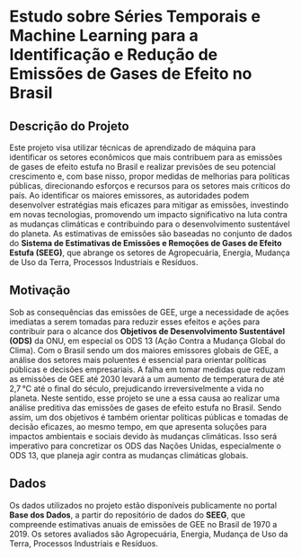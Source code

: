 # Estudo sobre Séries Temporais e Machine Learning para a Identificação e Redução de Emissões de Gases de Efeito no Brasil


## Descrição do Projeto
Este projeto visa utilizar técnicas de aprendizado de máquina para identificar os setores econômicos que mais contribuem para as emissões de gases de efeito estufa no Brasil e realizar previsões de seu potencial crescimento e, com base nisso, propor medidas de melhorias para políticas públicas, direcionando esforços e recursos para os setores mais críticos do país. Ao identificar os maiores emissores, as autoridades podem desenvolver estratégias mais eficazes para mitigar as emissões, investindo em novas tecnologias, promovendo um impacto significativo na luta contra as mudanças climáticas e contribuindo para o desenvolvimento sustentável do planeta.
As estimativas de emissões são baseadas no conjunto de dados do **Sistema de Estimativas de Emissões e Remoções de Gases de Efeito Estufa (SEEG)**, que abrange os setores de Agropecuária, Energia, Mudança de Uso da Terra, Processos Industriais e Resíduos.


## Motivação
Sob as consequências das emissões de GEE, urge a necessidade de ações imediatas a serem tomadas para reduzir esses efeitos e ações para contribuir para o alcance dos **Objetivos de Desenvolvimento Sustentável (ODS)** da ONU, em especial os ODS 13 (Ação Contra a Mudança Global do Clima). Com o Brasil sendo um dos maiores emissores globais de GEE, a análise dos setores mais poluentes é essencial para orientar políticas públicas e decisões empresariais. A falha em tomar medidas que reduzam as emissões de GEE até 2030 levará a um aumento de temperatura de até 2,7 °C até o final do século, prejudicando irreversivelmente a vida no planeta.
Neste sentido, esse projeto se une a essa causa ao realizar uma análise preditiva das emissões de gases de efeito estufa no Brasil. Sendo assim, um dos objetivos é também orientar políticas públicas e tomadas de decisão eficazes, ao mesmo tempo, em que apresenta soluções para impactos ambientais e sociais devido às mudanças climáticas. Isso será imperativo para concretizar os ODS das Nações Unidas, especialmente o ODS 13, que planeja agir contra as mudanças climáticas globais.


## Dados
Os dados utilizados no projeto estão disponíveis publicamente no portal **Base dos Dados**, a partir do repositório de dados do **SEEG**, que compreende estimativas anuais de emissões de GEE no Brasil de 1970 a 2019. Os setores avaliados são Agropecuária, Energia, Mudança de Uso da Terra, Processos Industriais e Resíduos.

